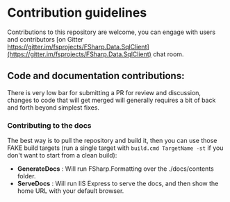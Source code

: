 # Contribution guidelines

Contributions to this repository are welcome, you can engage with users and contributors [on Gitter https://gitter.im/fsprojects/FSharp.Data.SqlClient](https://gitter.im/fsprojects/FSharp.Data.SqlClient) chat room. 

## Code and documentation contributions:

There is very low bar for submitting a PR for review and discussion, changes to code that will get merged will generally requires a bit of back and forth beyond simplest fixes.

### Contributing to the docs

The best way is to pull the repository and build it, then you can use those FAKE build targets (run a single target with `build.cmd TargetName -st` if you don't want to start from a clean build):

* **GenerateDocs** : Will run FSharp.Formatting over the ./docs/contents folder.
* **ServeDocs** : Will run IIS Express to serve the docs, and then show the home URL with your default browser.

